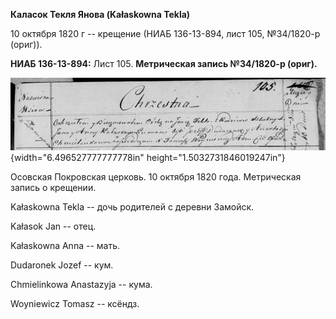 **Каласок Текля Янова (Kałaskowna Tekla)**

10 октября 1820 г -- крещение (НИАБ 136-13-894, лист 105, №34/1820-р
(ориг)).

**НИАБ 136-13-894:** Лист 105. **Метрическая запись №34/1820-р (ориг).**

![](./media/f68e1193832b6cd087cbde970102b5b78f824f06.png){width="6.496527777777778in"
height="1.5032731846019247in"}

Осовская Покровская церковь. 10 октября 1820 года. Метрическая запись о
крещении.

Kałaskowna Tekla -- дочь родителей с деревни Замойск.

Kałasok Jan -- отец.

Kałaskowna Anna -- мать.

Dudaronek Jozef -- кум.

Chmielinkowa Anastazyja -- кума.

Woyniewicz Tomasz -- ксёндз.
